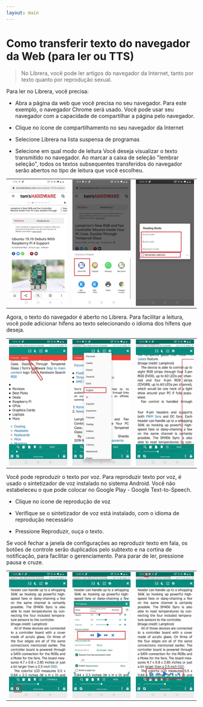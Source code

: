 ```yaml
---
layout: main
---
```


# Como transferir texto do navegador da Web (para ler ou TTS)

> No Librera, você pode ler artigos do navegador da Internet, tanto por texto quanto por reprodução sexual.

 
Para ler no Librera, você precisa:

* Abra a página da web que você precisa no seu navegador. Para este exemplo, o navegador Сhrome será usado. Você pode usar seu navegador com a capacidade de compartilhar a página pelo navegador.

* Clique no ícone de compartilhamento no seu navegador da Internet

* Selecione Librera na lista suspensa de programas

* Selecione em qual modo de leitura Você deseja visualizar o texto transmitido no navegador. Ao marcar a caixa de seleção &quot;lembrar seleção&quot;, todos os textos subsequentes transferidos do navegador serão abertos no tipo de leitura que você escolheu.

||||
|-|-|-|
|![](1.jpg)|![](2.jpg)|![](3.jpg)|

Agora, o texto do navegador é aberto no Librera. Para facilitar a leitura, você pode adicionar hífens ao texto selecionando o idioma dos hífens que deseja.

||||
|-|-|-|
|![](4.jpg)|![](5.jpg)|![](6.jpg)|

Você pode reproduzir o texto por voz. Para reproduzir texto por voz, é usado o sintetizador de voz instalado no sistema Android.
Você não estabeleceu o que pode colocar no Google Play - Google Text-to-Speech.

* Clique no ícone de reprodução de voz

* Verifique se o sintetizador de voz está instalado, com o idioma de reprodução necessário

* Pressione Reproduzir, ouça o texto.

Se você fechar a janela de configurações ao reproduzir texto em fala, os botões de controle serão duplicados pelo subtexto e na cortina de notificação, para facilitar o gerenciamento. Para parar de ler, pressione pausa e cruze.

||||
|-|-|-|
|![](7.jpg)|![](8.jpg)|![](10.jpg)|
